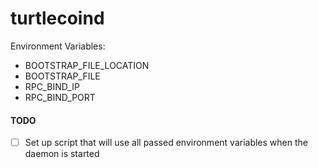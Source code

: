 # turtlecoind

Environment Variables:
* BOOTSTRAP_FILE_LOCATION
* BOOTSTRAP_FILE
* RPC_BIND_IP
* RPC_BIND_PORT

#### TODO
- [ ] Set up script that will use all passed environment variables when the daemon is started
